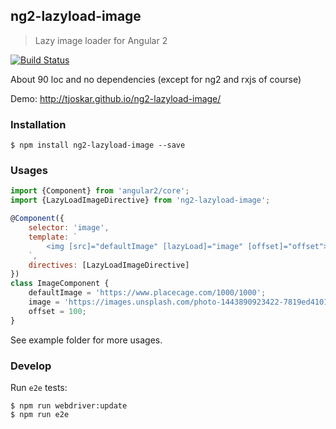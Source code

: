 ## ng2-lazyload-image

> Lazy image loader for Angular 2

[![Build Status](https://travis-ci.org/tjoskar/ng2-lazyload-image.svg?branch=master)](https://travis-ci.org/tjoskar/ng2-lazyload-image)

About 90 loc and no dependencies (except for ng2 and rxjs of course)

Demo: http://tjoskar.github.io/ng2-lazyload-image/

### Installation
```
$ npm install ng2-lazyload-image --save
```

### Usages

```javascript
import {Component} from 'angular2/core';
import {LazyLoadImageDirective} from 'ng2-lazyload-image';

@Component({
    selector: 'image',
    template: `
        <img [src]="defaultImage" [lazyLoad]="image" [offset]="offset">
    `,
    directives: [LazyLoadImageDirective]
})
class ImageComponent {
    defaultImage = 'https://www.placecage.com/1000/1000';
    image = 'https://images.unsplash.com/photo-1443890923422-7819ed4101c0?fm=jpg';
    offset = 100;
}
```

See example folder for more usages.

### Develop
Run `e2e` tests:
```
$ npm run webdriver:update
$ npm run e2e
```
